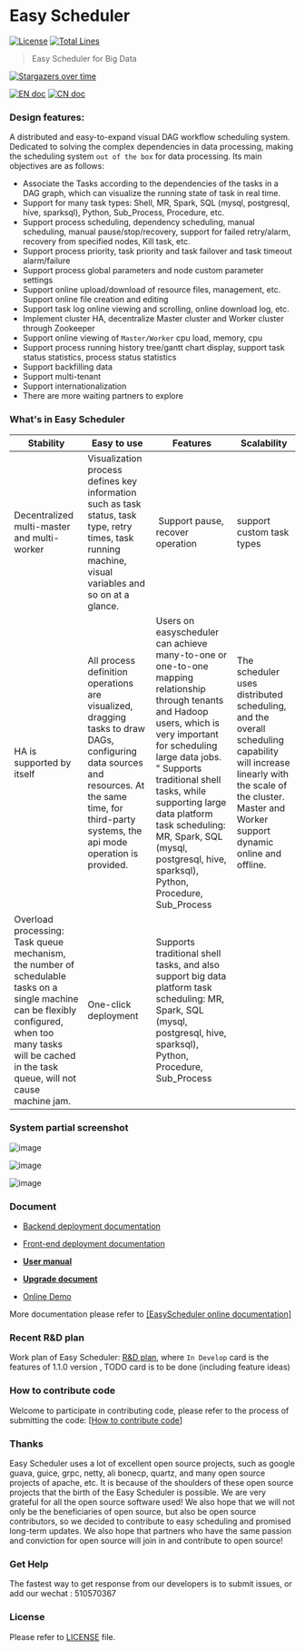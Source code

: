 Easy Scheduler
============
[![License](https://img.shields.io/badge/license-Apache%202-4EB1BA.svg)](https://www.apache.org/licenses/LICENSE-2.0.html)
[![Total Lines](https://tokei.rs/b1/github/analysys/EasyScheduler?category=lines)](https://github.com/analysys/EasyScheduler)

> Easy Scheduler for Big Data


[![Stargazers over time](https://starchart.cc/analysys/EasyScheduler.svg)](https://starchart.cc/analysys/EasyScheduler)

[![EN doc](https://img.shields.io/badge/document-English-blue.svg)](README.md)
[![CN doc](https://img.shields.io/badge/文档-中文版-blue.svg)](README_zh_CN.md)


### Design features: 

A distributed and easy-to-expand visual DAG workflow scheduling system. Dedicated to solving the complex dependencies in data processing, making the scheduling system `out of the box` for data processing.
Its main objectives are as follows:

 - Associate the Tasks according to the dependencies of the tasks in a DAG graph, which can visualize the running state of task in real time.
 - Support for many task types: Shell, MR, Spark, SQL (mysql, postgresql, hive, sparksql), Python, Sub_Process, Procedure, etc.
 - Support process scheduling, dependency scheduling, manual scheduling, manual pause/stop/recovery, support for failed retry/alarm, recovery from specified nodes, Kill task, etc.
 - Support process priority, task priority and task failover and task timeout alarm/failure
 - Support process global parameters and node custom parameter settings
 - Support online upload/download of resource files, management, etc. Support online file creation and editing
 - Support task log online viewing and scrolling, online download log, etc.
 - Implement cluster HA, decentralize Master cluster and Worker cluster through Zookeeper
 - Support online viewing of `Master/Worker` cpu load, memory, cpu
 - Support process running history tree/gantt chart display, support task status statistics, process status statistics
 - Support backfilling data
 - Support multi-tenant
 - Support internationalization
 - There are more waiting partners to explore


### What's in Easy Scheduler

 Stability | Easy to use | Features | Scalability |
 -- | -- | -- | --
Decentralized multi-master and multi-worker | Visualization process defines key information such as task status, task type, retry times, task running machine, visual variables and so on at a glance.  |  Support pause, recover operation | support custom task types 
HA is supported by itself | All process definition operations are visualized, dragging tasks to draw DAGs, configuring data sources and resources. At the same time, for third-party systems, the api mode operation is provided. | Users on easyscheduler can achieve many-to-one or one-to-one mapping relationship through tenants and Hadoop users, which is very important for scheduling large data jobs. " Supports traditional shell tasks, while supporting large data platform task scheduling: MR, Spark, SQL (mysql, postgresql, hive, sparksql), Python, Procedure, Sub_Process | The scheduler uses distributed scheduling, and the overall scheduling capability will increase linearly with the scale of the cluster. Master and Worker support dynamic online and offline. 
Overload processing: Task queue mechanism, the number of schedulable tasks on a single machine can be flexibly configured, when too many tasks will be cached in the task queue, will not cause machine jam. | One-click deployment | Supports traditional shell tasks, and also support big data platform task scheduling: MR, Spark, SQL (mysql, postgresql, hive, sparksql), Python, Procedure, Sub_Process |  |




### System partial screenshot

![image](https://user-images.githubusercontent.com/48329107/61368744-1f5f3b00-a8c1-11e9-9cf1-10f8557a6b3b.png)

![image](https://user-images.githubusercontent.com/48329107/61368966-9dbbdd00-a8c1-11e9-8dcc-a9469d33583e.png)

![image](https://user-images.githubusercontent.com/48329107/61372146-f347b800-a8c8-11e9-8882-66e8934ada23.png)


### Document

- <a href="https://analysys.github.io/easyscheduler_docs_cn/后端部署文档.html" target="_blank">Backend deployment documentation</a>

- <a href="https://analysys.github.io/easyscheduler_docs_cn/前端部署文档.html" target="_blank">Front-end deployment documentation</a>

- [**User manual**](https://analysys.github.io/easyscheduler_docs_cn/系统使用手册.html?_blank "User manual") 

- [**Upgrade document**](https://analysys.github.io/easyscheduler_docs_cn/升级文档.html?_blank "Upgrade document") 

- <a href="http://52.82.13.76:8888" target="_blank">Online Demo</a> 

More documentation please refer to <a href="https://analysys.github.io/easyscheduler_docs_cn/" target="_blank">[EasyScheduler online documentation]</a>

### Recent R&D plan
Work plan of Easy Scheduler: [R&D plan](https://github.com/analysys/EasyScheduler/projects/1), where `In Develop` card is the features of 1.1.0 version , TODO card is to be done (including feature ideas)

### How to contribute code

Welcome to participate in contributing code, please refer to the process of submitting the code:
[[How to contribute code](https://github.com/analysys/EasyScheduler/issues/310)]

### Thanks

Easy Scheduler uses a lot of excellent open source projects, such as google guava, guice, grpc, netty, ali bonecp, quartz, and many open source projects of apache, etc.
It is because of the shoulders of these open source projects that the birth of the Easy Scheduler is possible. We are very grateful for all the open source software used! We also hope that we will not only be the beneficiaries of open source, but also be open source contributors, so we decided to contribute to easy scheduling and promised long-term updates. We also hope that partners who have the same passion and conviction for open source will join in and contribute to open source!

### Get Help
The fastest way to get response from our developers is to submit issues,  or add our wechat : 510570367

### License
Please refer to [LICENSE](https://github.com/analysys/EasyScheduler/blob/dev/LICENSE) file.
 
 








